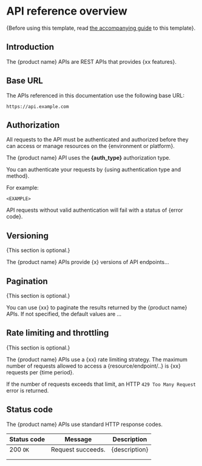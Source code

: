 # API reference overview

{Before using this template, read [the accompanying guide](api-reference-guide.md) to this template}.

## Introduction

The {product name} APIs are REST APIs that provides {xx features}.

## Base URL

The APIs referenced in this documentation use the following base URL:

```
https://api.example.com
```


## Authorization

All requests to the API must be authenticated and authorized before they can access or manage resources on the {environment or platform}.

The {product name} API uses the **{auth_type}** authorization type.

You can authenticate your requests by {using authentication type and method}.

For example:

```
<EXAMPLE>
```


API requests without valid authentication will fail with a status of {error code}.


## Versioning

{This section is optional.}

The {product name} APIs provide {x} versions of API endpoints...

## Pagination

{This section is optional.}

You can use {xx} to paginate the results returned by the {product name} APIs. If not specified, the default values are ...

## Rate limiting and throttling

{This section is optional.}

The {product name} APIs use a {xx} rate limiting strategy. The maximum number of requests allowed to access a {resource/endpoint/..} is {xx} requests per {time period}.

If the number of requests exceeds that limit, an HTTP `429 Too Many Request` error is returned.

## Status code

The {product name} APIs use standard HTTP response codes.

| Status code | Message           | Description   |
|-------------|-------------------|---------------|
| 200 `OK`    | Request succeeds. | {description} |
|             |                   |               |
|             |                   |               |